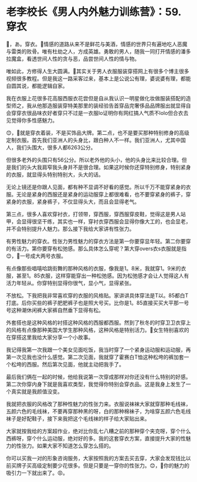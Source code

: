 # 老李校长《男人内外魅力训练营》：59.穿衣

🎼，あ。穿衣。🎼情感的道路从来不是鲜花与美酒，情感的世界只有遍地吃人恶魔与雷类的败骨。唯有杜劫之人，方成英雄。勇敢的男人，随我一同打开情感的潘多拉魔盒，看透世间人性的贪与恶，品尝世间人性的情与物。

唯如此，方修得人生大圆满。🎼其实关于男人衣服服装穿搭网上有很多个博主很多视频很多教程。但是我这一路采客过来，基本上是公说公有理，婆说婆有理，都能自圆其说，都能逻辑自家。

我在衣服上花很多花高服西服衣花尝但是自从我认识一明星做化妆做服装搭配的造型师之，我从他那造服装穿特美那里的装经验告首穿品完奢侈品品牌服出就显得自会穿穿衣很品味衣好者穿只不过是一衣服lo证明你有网红搞人气质不lolo但合衣去见觉得你多性感魅力。

😊，🎼就是穿衣着装，不是买饰品大牌。第二点，也不是要买那种特别修身的高级定制衣服。首先我们亚洲人的头身比，跟白种人不一样。我们亚洲人，尤其中国人，我们头围大，很多人都6263公分。

但很多老外的头围只有56公分。所以老外他的头小，他的头身比来比较合理。但是我们的头大我肩窄我头身并不是很合理。如果这时候你还穿特别修身，特别紧身的衣服，就显得头特别特别大，头大的话。

无论上镜还是你跟人见面，都有种不显调不好看的感觉。所以千万不能穿紧身的衣服。无论是紧身的西服还是紧身的运动服穿上都很难看，也不要穿紧身的裤子，穿紧身的衣服，紧身裤子，不仅显得头大，而且会显得老气。

第三点，很多人喜欢穿衬衣，打领带，穿西服，穿西服穿皮鞋，觉得这是男人站甲，会显得很坚干练，其实也一样，穿衬衣穿西服会显得你像大工的，也会显老，并不会特别提升人魅力。那么接下我给大家讲有性张力。

有男性魅力的穿衣。性张力男性魅力的穿衣方法是第一你要穿显年轻。第二你要穿的有活力。第你要穿有松弛感。那么具体怎么穿呢？第大穿overs衣s衣服就是指😊，🎼一号成大两号衣服。

有点像那些唱嘻哈跳街舞的那种风格的衣服，像我是1。8米，我就穿1。9米的衣服，甚至1。85衣服，这样穿能穿出一种松弛感。因为松弛感才会让人觉得这人有活力年轻从。你穿特别显得你很气，显小气，显得紧张。

不放松。下我把我非常喜欢穿的衣服的风格贴。家讲讲具体穿法是T以。85都白T打底。后你买些的裤子肥肥裤子也是照大号买。比你是1。85直接买买大平那一号号这种潮休闲裤大家裤自然垂下显得有松。

外套搭也是这种风格的衬搭这种风格的西服都西服。然到了秋冬的时穿卫卫衣穿上的风格有点像那种美国大学生那种风格，这种风格是特别活力。🎼女生特别喜欢的在穿搭这里我给大家分享一个小故事。

我记得我第一次我跟一个美女见面吃饭，我当时穿了一个紧身运动服和运动服，再第一次见我也没什么感觉。第二次见面，我就穿了霍赛白T恤这种松垮的裤加套一个松垮的西服。然后第次见面，他就主动把我手了。

最后我们俩在一起的时候，他给我说第一次穿成那样对你还没有什么特别的好感。第二次你穿内身下就是我喜欢类型，我觉得你特别会穿衣品。这是我身上发生了一个真实就是我颜值没变。

我就把衣服的风格改了那种性魅力的性张力来。衣服说袜袜大家就穿那种毛线袜，五颜六色的毛线袜，不要再穿那种黑的呀，白的那种棉袜子，为啥穿五颜六色毛线袜子是好配鞋子，接下来我把这个毛线袜的样子给大家贴出来。

大家就按我给的方案超作业，绝对比你乱七八糟之前的那种穿个夹克呀，穿个什么西裤呀，穿个什么运动服，绝对好的多。我的这套穿衣方案，直接提升大家的性魅力的性张力。如果大家不知道怎么穿怎么搭的。

你可以买我一对的形象咨询服务，大家按照我的方案去买去穿，大家会发现钱比以前买牌子买高级定制要少花很多。但是只要是一穿你的性张力。😊，🎼你的魅力的吸引力一下就出来了。😡。

